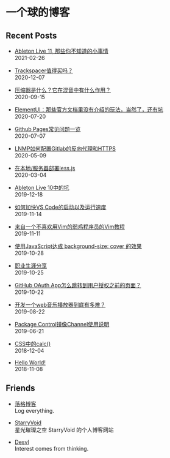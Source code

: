 <h1 id="section">一个球的博客</h1>
<h2 id="recent-posts">Recent Posts</h2>
<ul>
<li>
<p><a href="https://jw1.dev/2021/02/26/a01.html">Ableton Live 11, 那些你不知道的小事情</a><br />
2021-02-26</p>
</li>
<li>
<p><a href="https://jw1.dev/2020/12/07/a01.html">Trackspacer值得买吗？</a><br />
2020-12-07</p>
</li>
<li>
<p><a href="https://jw1.dev/2020/09/15/a01.html">压缩器是什么？它在混音中有什么作用？</a><br />
2020-09-15</p>
</li>
<li>
<p><a href="https://jw1.dev/2020/07/20/a02.html">ElementUI：那些官方文档里没有介绍的玩法，当然了，还有坑</a><br />
2020-07-20</p>
</li>
<li>
<p><a href="https://jw1.dev/2020/07/07/a01.html">Github Pages常见问题一览</a><br />
2020-07-07</p>
</li>
<li>
<p><a href="https://jw1.dev/2020/05/09/a01.html">LNMP如何配置Gitlab的反向代理和HTTPS</a><br />
2020-05-09</p>
</li>
<li>
<p><a href="https://jw1.dev/2020/03/04/a01.html">在本地/服务器部署less.js</a><br />
2020-03-04</p>
</li>
<li>
<p><a href="https://jw1.dev/2019/12/18/a01.html">Ableton Live 10中的坑</a><br />
2019-12-18</p>
</li>
<li>
<p><a href="https://jw1.dev/2019/11/14/a02.html">如何加快VS Code的启动以及运行速度</a><br />
2019-11-14</p>
</li>
<li>
<p><a href="https://jw1.dev/2019/11/11/a01.html">来自一个不喜欢用Vim的弱鸡程序员的Vim教程</a><br />
2019-11-11</p>
</li>
<li>
<p><a href="https://jw1.dev/2019/10/28/a03.html">使用JavaScript达成 background-size: cover 的效果</a><br />
2019-10-28</p>
</li>
<li>
<p><a href="https://jw1.dev/2019/10/25/a02.html">职业生涯分享</a><br />
2019-10-25</p>
</li>
<li>
<p><a href="https://jw1.dev/2019/10/22/a01.html">GitHub OAuth App怎么跳转到用户授权之前的页面？</a><br />
2019-10-22</p>
</li>
<li>
<p><a href="https://jw1.dev/2019/08/22/a01.html">开发一个web音乐播放器到底有多难？</a><br />
2019-08-22</p>
</li>
<li>
<p><a href="https://jw1.dev/2019/06/21/a01.html">Package Control镜像Channel使用说明</a><br />
2019-06-21</p>
</li>
<li>
<p><a href="https://jw1.dev/2018/12/04/a01.html">CSS中的calc()</a><br />
2018-12-04</p>
</li>
<li>
<p><a href="https://jw1.dev/2018/11/08/a01.html">Hello World!</a><br />
2018-11-08</p>
</li>
</ul>
<h2 id="friends">Friends</h2>
<ul>
<li>
<p><a href="https://www.logcg.com/">落格博客</a><br />
Log everything.</p>
</li>
<li>
<p><a href="https://starryvoid.com/">StarryVoid</a><br />
星光璀璨之空 StarryVoid 的个人博客网站</p>
</li>
<li>
<p><a href="https://admiraldesvl.github.io">Desvl</a><br />
Interest comes from thinking.</p>
</li>
</ul>

